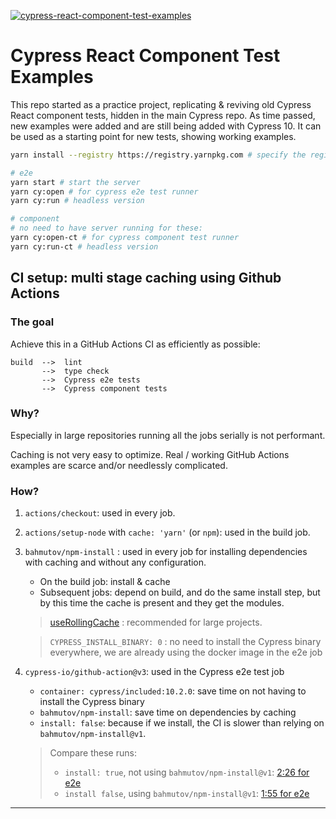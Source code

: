 [![cypress-react-component-test-examples](https://img.shields.io/endpoint?url=https://dashboard.cypress.io/badge/detailed/62pyqm/master&style=plastic&logo=cypress)](https://dashboard.cypress.io/projects/62pyqm/runs)

# Cypress React Component Test Examples

This repo started as a practice project, replicating & reviving old Cypress React component tests, hidden in the main Cypress repo.
As time passed, new examples were added and are still being added with Cypress 10. It can be used as a starting point for new tests, showing working examples.

```bash
yarn install --registry https://registry.yarnpkg.com # specify the registry in case you are using a proprietary one

# e2e
yarn start # start the server
yarn cy:open # for cypress e2e test runner
yarn cy:run # headless version

# component
# no need to have server running for these:
yarn cy:open-ct # for cypress component test runner
yarn cy:run-ct # headless version
```

## CI setup: multi stage caching using Github Actions

### The goal

Achieve this in a GitHub Actions CI as efficiently as possible:

```
build  -->  lint
       -->  type check
       -->  Cypress e2e tests
       -->  Cypress component tests
```

### Why?

Especially in large repositories running all the jobs serially is not performant.

Caching is not very easy to optimize. Real / working GitHub Actions examples are scarce and/or needlessly complicated.

### How?

1. `actions/checkout`: used in every job.

2. `actions/setup-node` with `cache: 'yarn'` (or `npm`): used in the build job.

3. `bahmutov/npm-install` : used in every job for installing dependencies with caching and without any configuration.

   - On the build job: install & cache
   - Subsequent jobs: depend on build, and do the same install step, but by this time the cache is present and they get the modules.

   > [useRollingCache](https://github.com/bahmutov/npm-install#cache-snowballing--rolling-cache-expiry) : recommended for large projects.

   > `CYPRESS_INSTALL_BINARY: 0` : no need to install the Cypress binary everywhere, we are already using the docker image in the e2e job

4. `cypress-io/github-action@v3`: used in the Cypress e2e test job

   - `container: cypress/included:10.2.0`: save time on not having to install the Cypress binary
   - `bahmutov/npm-install`: save time on dependencies by caching
   - `install: false`: because if we install, the CI is slower than relying on `bahmutov/npm-install@v1`.

   > Compare these runs:
   >
   > - `install: true`, not using `bahmutov/npm-install@v1`: [2:26 for e2e](https://github.com/muratkeremozcan/multi-stage-caching/actions/runs/1259021046)
   > - `install false`, using `bahmutov/npm-install@v1`: [1:55 for e2e](https://github.com/muratkeremozcan/multi-stage-caching/actions/runs/1259112643)

---
